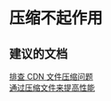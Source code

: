 <properties
    pageTitle="Compression is not working"
    description="压缩不起作用"
    service="microsoft.cdn"
    resource="profiles"
    authors="kasparks"
    displayOrder="1"
    selfHelpType="resource"
    supportTopicIds=""
    resourceTags=""
    productPesIds=""
    cloudEnvironments="public"
/>


# 压缩不起作用

## **建议的文档**
[排查 CDN 文件压缩问题](https://azure.microsoft.com/documentation/articles/cdn-troubleshoot-compression)<br>
[通过压缩文件来提高性能](https://azure.microsoft.com/documentation/articles/cdn-improve-performance/)



<!--HONumber=Jun16_HO5-->


